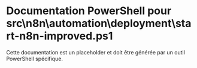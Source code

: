 # Documentation PowerShell pour src\n8n\automation\deployment\start-n8n-improved.ps1

Cette documentation est un placeholder et doit être générée par un outil PowerShell spécifique.

